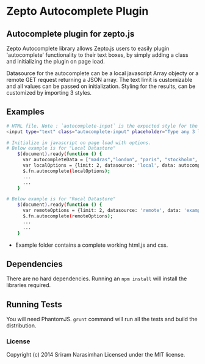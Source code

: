 # Zepto Autocomplete Plugin

## Autocomplete plugin for zepto.js

Zepto Autocomplete library allows Zepto.js users to easily plugin 'autocomplete' functionality to their text boxes, by simply adding a class and initializing the plugin on page load.

Datasource for the autocomplete can be a local javascript Array objecty or a remote GET request returning a JSON array. The text limit is customizable and all values can be passed on initialization. Styling for the results, can be customized by importing 3 styles.

## Examples

```bash
# HTML file. Note : `autocomplete-input` is the expected style for the input field, that needs to auto-completed.
<input type="text" class="autocomplete-input" placeholder="Type any 3 letters here ...">

# Initialize in javascript on page load with options.
# Below example is for "Local Datastore"
    $(document).ready(function () {
      var autocompleteData = ["madras","london", "paris", "stockholm", "delhi", "madrid", "madurai"];
      var localOptions = {limit: 2, datasource: 'local', data: autocompleteData};
      $.fn.autocomplete(localOptions);
      ...
      ...
    }

# Below example is for "Rocal Datastore"
    $(document).ready(function () {
      var remoteOptions = {limit: 2, datasource: 'remote', data: 'example.json?keyword='};
      $.fn.autocomplete(remoteOptions);
      ...
      ...
    }
```
* Example folder contains a complete working html,js and css.

## Dependencies
There are no hard dependencies. Running an `npm install` will install the libraries required.

## Running Tests
You will need PhantomJS. `grunt` command will run all the tests and build the distribution.

### License
Copyright (c) 2014 Sriram Narasimhan
Licensed under the MIT license.